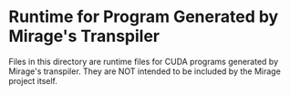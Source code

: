 # Runtime for Program Generated by Mirage's Transpiler

Files in this directory are runtime files for CUDA programs generated by Mirage's transpiler. They are NOT intended to be included by the Mirage project itself.
